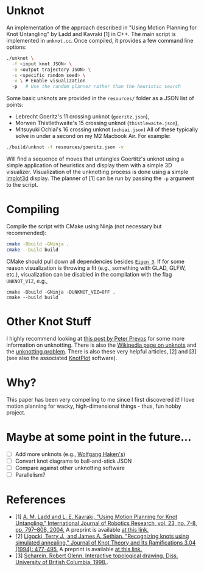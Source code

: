# Unknot

An implementation of the approach described in "Using Motion Planning for Knot Untangling" by Ladd and Kavraki [1] in C++.
The main script is implemented in `unknot.cc`.
Once compiled, it provides a few command line options:
```bash
./unknot \
  -f <input knot JSON> \
  -o <output trajectory JSON> \
  -s <specific random seed> \
  -v \ # Enable visualization
  -p   # Use the random planner rather than the heuristic search
```

Some basic unknots are provided in the `resources/` folder as a JSON list of points:
- Lebrecht Goeritz's 11 crossing unknot (`goeritz.json`),
- Morwen Thistlethwaite's 15 crossing unknot (`thistlewaite.json`),
- Mitsuyuki Ochiai's 16 crossing unknot (`ochiai.json`)
All of these typically solve in under a second on my M2 Macbook Air.
For example:
```bash
./build/unknot -f resources/goeritz.json -v
```
Will find a sequence of moves that untangles Goertitz's unknot using a simple application of heuristics and display them with a simple 3D visualizer.
Visualization of the unknotting process is done using a simple [implot3d](https://github.com/brenocq/implot3d) display.
The planner of [1] can be run by passing the `-p` argument to the script.

# Compiling

Compile the script with CMake using Ninja (not necessary but recommended):
```bash
cmake -Bbuild -GNinja .
cmake --build build
```
CMake should pull down all dependencies besides [`Eigen 3`](https://eigen.tuxfamily.org/index.php?title=Main_Page).
If for some reason visualization is throwing a fit (e.g., something with GLAD, GLFW, etc.), visualization can be disabled in the compilation with the flag `UNKNOT_VIZ`, e.g.,
```
cmake -Bbuild -GNinja -DUNKNOT_VIZ=OFF .
cmake --build build
```

# Other Knot Stuff

I highly recommend looking at [this post by Peter Prevos](https://horizonofreason.com/science/unknot-diagrams-trivial-knot-collection/) for some more information on unknotting.
There is also the [Wikipedia page on unknots](https://en.wikipedia.org/wiki/Unknot) and the [unknotting problem](https://en.wikipedia.org/wiki/Unknotting_problem).
There is also these very helpful articles, [2] and [3] (see also the associated [KnotPlot](https://knotplot.com/) software).

# Why?

This paper has been very compelling to me since I first discovered it!
I love motion planning for wacky, high-dimensional things - thus, fun hobby project.

# Maybe at some point in the future...

- [ ] Add more unknots (e.g., [Wolfgang Haken's](https://horizonofreason.com/images/knots/haken-gordian-knot.png))
- [ ] Convert knot diagrams to ball-and-stick JSON
- [ ] Compare against other unknotting software
- [ ] Parallelism?

# References

- [1] [A. M. Ladd and L. E. Kavraki, "Using Motion Planning for Knot Untangling," International Journal of Robotics Research, vol. 23, no. 7-8, pp. 797–808, 2004.](https://journals.sagepub.com/doi/10.1177/0278364904045469) 
A preprint is available [at this link.](https://kavrakilab.org/publications/ladd-kavraki2004using-motion-planning.pdf)
- [2] [Ligocki, Terry J., and James A. Sethian. "Recognizing knots using simulated annealing." Journal of Knot Theory and Its Ramifications 3.04 (1994): 477-495.](https://www.worldscientific.com/doi/abs/10.1142/S0218216594000356) 
A preprint is available [at this link.](https://cds.cern.ch/record/265879/files/P00024440.pdf?version=1)
- [3] [Scharein, Robert Glenn. Interactive topological drawing. Diss. University of British Columbia, 1998.](https://knotplot.com/thesis/).
